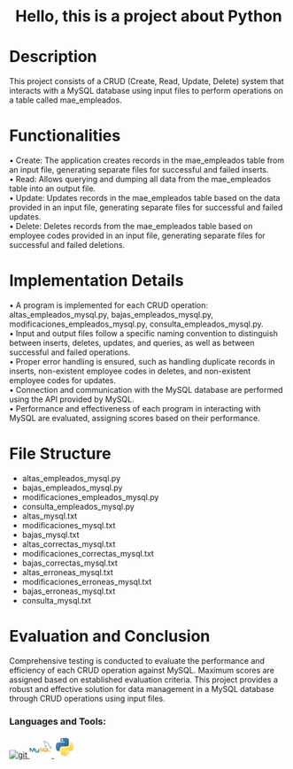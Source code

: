 <h1 align="center">Hello, this is a project about Python</h1>
<h3 align="center">
  <h1>Description</h1>
  This project consists of a CRUD (Create, Read, Update, Delete) system that interacts with a MySQL database using input files to perform operations on a table called mae_empleados. <br>

  <h1>Functionalities</h1>
  • Create: The application creates records in the mae_empleados table from an input file, generating separate files for successful and failed inserts.<br>
  • Read: Allows querying and dumping all data from the mae_empleados table into an output file.<br>
  • Update: Updates records in the mae_empleados table based on the data provided in an input file, generating separate files for successful and failed updates.<br>
  • Delete: Deletes records from the mae_empleados table based on employee codes provided in an input file, generating separate files for successful and failed deletions.<br>
  
  <h1>Implementation Details</h1>
  • A program is implemented for each CRUD operation: altas_empleados_mysql.py, bajas_empleados_mysql.py, modificaciones_empleados_mysql.py, consulta_empleados_mysql.py.<br>
  • Input and output files follow a specific naming convention to distinguish between inserts, deletes, updates, and queries, as well as between successful and failed operations.<br>
  • Proper error handling is ensured, such as handling duplicate records in inserts, non-existent employee codes in deletes, and non-existent employee codes for updates.<br>
  • Connection and communication with the MySQL database are performed using the API provided by MySQL.<br>
  • Performance and effectiveness of each program in interacting with MySQL are evaluated, assigning scores based on their performance.<br>
  
  <h1>File Structure</h1>


- altas_empleados_mysql.py
- bajas_empleados_mysql.py
- modificaciones_empleados_mysql.py
- consulta_empleados_mysql.py
- altas_mysql.txt
- modificaciones_mysql.txt
- bajas_mysql.txt
- altas_correctas_mysql.txt
- modificaciones_correctas_mysql.txt
- bajas_correctas_mysql.txt
- altas_erroneas_mysql.txt
- modificaciones_erroneas_mysql.txt
- bajas_erroneas_mysql.txt
- consulta_mysql.txt

<h1>Evaluation and Conclusion</h1>
Comprehensive testing is conducted to evaluate the performance and efficiency of each CRUD operation against MySQL. Maximum scores are assigned based on established evaluation criteria. This project provides a robust and effective solution for data management in a MySQL database through CRUD operations using input files.


</h3>

<h3 align="left">Languages and Tools:</h3>
<p align="left"> <a href="https://git-scm.com/" target="_blank" rel="noreferrer"> <img src="https://www.vectorlogo.zone/logos/git-scm/git-scm-icon.svg" alt="git" width="40" height="40"/> </a> <a href="https://www.mysql.com/" target="_blank" rel="noreferrer"> <img src="https://raw.githubusercontent.com/devicons/devicon/master/icons/mysql/mysql-original-wordmark.svg" alt="mysql" width="40" height="40"/> </a> <a href="https://www.python.org" target="_blank" rel="noreferrer"> <img src="https://raw.githubusercontent.com/devicons/devicon/master/icons/python/python-original.svg" alt="python" width="40" height="40"/> </a> </p>
